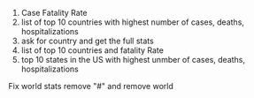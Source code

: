 1. Case Fatality Rate
2. list of top 10 countries with highest number of cases, deaths, hospitalizations
3. ask for country and get the full stats
4. list of top 10 countries and fatality Rate
5. top 10 states in the US with highest unmber of cases, deaths, hospitalizations

Fix world stats remove "#" and remove world


